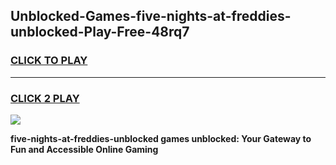 
## Unblocked-Games-five-nights-at-freddies-unblocked-Play-Free-48rq7
<h3>
<a href="https://premium76.site?title=five-nights-at-freddies-unblocked&ref=20M">CLICK TO PLAY</a></h3>
<hr>

<h3>
<a href="https://premium76.site?title=five-nights-at-freddies-unblocked&ref=20M">CLICK 2 PLAY</a>
  
</h3>

<a href="https://premium76.site?title=five-nights-at-freddies-unblocked&ref=19M"><img src="https://clearcache.store/games.png"></a>


**five-nights-at-freddies-unblocked games unblocked: Your Gateway to Fun and Accessible Online Gaming**
